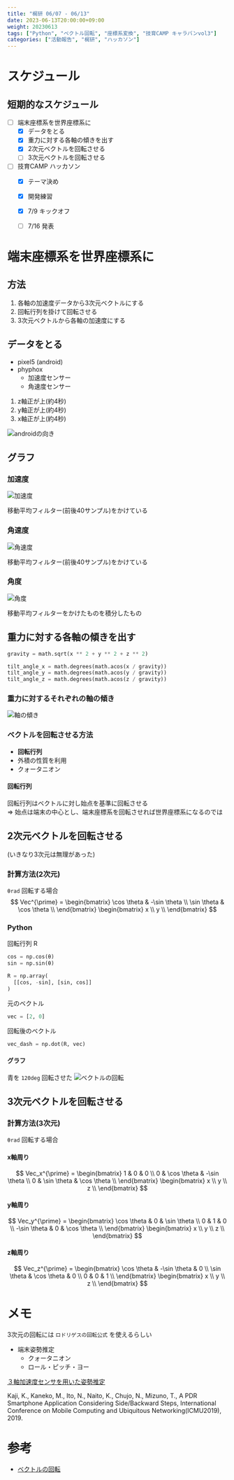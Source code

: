 ```yaml
---
title: "梶研 06/07 - 06/13"
date: 2023-06-13T20:00:00+09:00
weight: 20230613
tags: ["Python", "ベクトル回転", "座標系変換", "技育CAMP キャラバンvol3"]
categories: ["活動報告", "梶研", "ハッカソン"]
---
```



# スケジュール
## 短期的なスケジュール
- [ ] 端末座標系を世界座標系に
  - [x] データをとる
  - [x] 重力に対する各軸の傾きを出す
  - [x] 2次元ベクトルを回転させる
  - [ ] 3次元ベクトルを回転させる
- [ ] 技育CAMP ハッカソン
  - [x] テーマ決め
  - [x] 開発練習
  - [x] 7/9 キックオフ
  - [ ] 7/16 発表


# 端末座標系を世界座標系に
## 方法
1. 各軸の加速度データから3次元ベクトルにする
2. 回転行列を掛けて回転させる
3. 3次元ベクトルから各軸の加速度にする


## データをとる
- pixel5 (android)
- phyphox
  - 加速度センサー
  - 角速度センサー

1. z軸正が上(約4秒)
2. y軸正が上(約4秒)
3. x軸正が上(約4秒)

![androidの向き](images/アセット%201.png)

## グラフ
### 加速度
![加速度](images/output_1.png)

移動平均フィルター(前後40サンプル)をかけている

### 角速度
![角速度](images/output_2.png)

移動平均フィルター(前後40サンプル)をかけている

### 角度
![角度](images/output_3.png)

移動平均フィルターをかけたものを積分したもの


## 重力に対する各軸の傾きを出す
```python
gravity = math.sqrt(x ** 2 + y ** 2 + z ** 2)

tilt_angle_x = math.degrees(math.acos(x / gravity))
tilt_angle_y = math.degrees(math.acos(y / gravity))
tilt_angle_z = math.degrees(math.acos(z / gravity))
```

### 重力に対するそれぞれの軸の傾き
![軸の傾き](images/output_4.png)

### ベクトルを回転させる方法
- **回転行列**
- 外積の性質を利用
- クォータニオン

#### 回転行列
回転行列はベクトルに対し始点を基準に回転させる  
=> 始点は端末の中心とし、端末座標系を回転させれば世界座標系になるのでは

## 2次元ベクトルを回転させる
(いきなり3次元は無理があった)

### 計算方法(2次元)
`θrad` 回転する場合
$$
Vec^{\prime} =
\begin{bmatrix}
  \cos \theta & -\sin \theta \\
  \sin \theta & \cos \theta \\
\end{bmatrix}
\begin{bmatrix}
  x \\
  y \\
\end{bmatrix}
$$

### Python
回転行列 R
```python
cos = np.cos(θ)
sin = np.sin(θ)

R = np.array(
  [[cos, -sin], [sin, cos]]
)
```

元のベクトル
```python
vec = [2, 0]
```

回転後のベクトル
```python
vec_dash = np.dot(R, vec)
```

#### グラフ
青を `120deg` 回転させた
![ベクトルの回転](images/output_5.png)


## 3次元ベクトルを回転させる
### 計算方法(3次元)
`θrad` 回転する場合

#### x軸周り
$$
Vec_x^{\prime} =
\begin{bmatrix}
  1 & 0 & 0 \\
  0 & \cos \theta & -\sin \theta \\
  0 & \sin \theta & \cos \theta \\
\end{bmatrix}
\begin{bmatrix}
  x \\
  y \\
  z \\
\end{bmatrix}
$$

#### y軸周り
$$
Vec_y^{\prime} =
\begin{bmatrix}
  \cos \theta & 0 & \sin \theta \\
  0 & 1 & 0 \\
  -\sin \theta & 0 & \cos \theta \\
\end{bmatrix}
\begin{bmatrix}
  x \\
  y \\
  z \\
\end{bmatrix}
$$

#### z軸周り
$$
Vec_z^{\prime} =
\begin{bmatrix}
  \cos \theta & -\sin \theta & 0 \\
  \sin \theta & \cos \theta & 0 \\
  0 & 0 & 1 \\
\end{bmatrix}
\begin{bmatrix}
  x \\
  y \\
  z \\
\end{bmatrix}
$$


# メモ
3次元の回転には `ロドリゲスの回転公式` を使えるらしい

- 端末姿勢推定
  - クォータニオン
  - ロール・ピッチ・ヨー

[３軸加速度センサを用いた姿勢推定](https://watako-lab.com/2019/02/15/3axis_acc/)

Kaji, K., Kaneko, M., Ito, N., Naito, K., Chujo, N., Mizuno, T., A PDR Smartphone Application Considering Side/Backward Steps, International Conference on Mobile Computing and Ubiquitous Networking(ICMU2019), 2019.


# 参考
- [ベクトルの回転](https://www.mynote-jp.com/entry/2016/04/30/201249)
